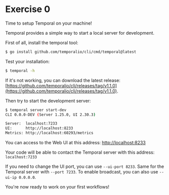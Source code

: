 # Exercise 0

Time to setup Temporal on your machine!

Temporal provides a simple way to start a local server for development.

First of all, install the temporal tool:

```bash
$ go install github.com/temporalio/cli/cmd/temporal@latest
```

Test your installation:

```bash
$ temporal -h
```

If it's not working, you can download the latest release: [https://github.com/temporalio/cli/releases/tag/v1.1.0](https://github.com/temporalio/cli/releases/tag/v1.1.0).

Then try to start the development server:

```bash
$ temporal server start-dev
CLI 0.0.0-DEV (Server 1.25.0, UI 2.30.3)

Server:  localhost:7233
UI:      http://localhost:8233
Metrics: http://localhost:60293/metrics
```

You can access to the Web UI at this address: [http://localhost:8233](http://localhost:8233)

Your code will be able to contact the Temporal server with this address: `localhost:7233`

If you need to change the UI port, you can use `--ui-port 8233`.
Same for the Temporal server with `--port 7233`.
To enable broadcast, you can also use `--ui-ip 0.0.0.0`.

You're now ready to work on your first workflows!